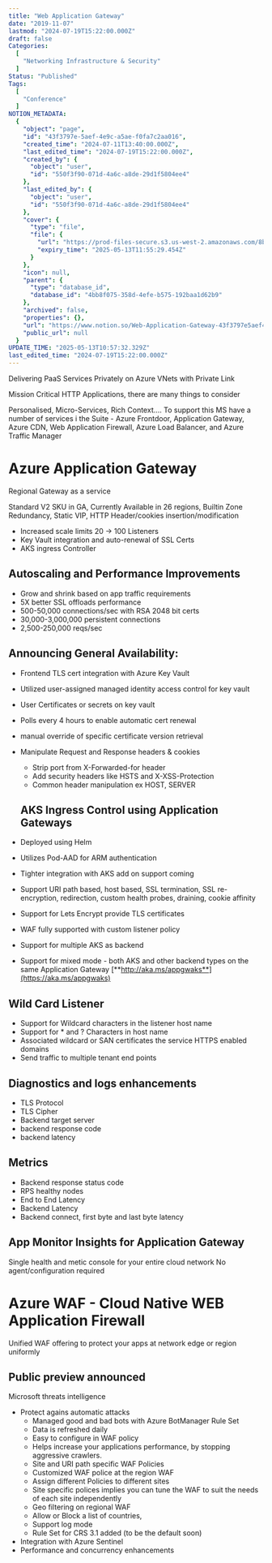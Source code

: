 ```yaml
---
title: "Web Application Gateway"
date: "2019-11-07"
lastmod: "2024-07-19T15:22:00.000Z"
draft: false
Categories:
  [
    "Networking Infrastructure & Security"
  ]
Status: "Published"
Tags:
  [
    "Conference"
  ]
NOTION_METADATA:
  {
    "object": "page",
    "id": "43f3797e-5aef-4e9c-a5ae-f0fa7c2aa016",
    "created_time": "2024-07-11T13:40:00.000Z",
    "last_edited_time": "2024-07-19T15:22:00.000Z",
    "created_by": {
      "object": "user",
      "id": "550f3f90-071d-4a6c-a8de-29d1f5804ee4"
    },
    "last_edited_by": {
      "object": "user",
      "id": "550f3f90-071d-4a6c-a8de-29d1f5804ee4"
    },
    "cover": {
      "type": "file",
      "file": {
        "url": "https://prod-files-secure.s3.us-west-2.amazonaws.com/8bc3c4f0-c291-4309-a955-a5876c66b3de/950e4e3c-9674-4ff8-834f-d7aa43a79c87/banner-ignite2019-waf.jpg?X-Amz-Algorithm=AWS4-HMAC-SHA256&X-Amz-Content-Sha256=UNSIGNED-PAYLOAD&X-Amz-Credential=ASIAZI2LB4667CIMMLBF%2F20250513%2Fus-west-2%2Fs3%2Faws4_request&X-Amz-Date=20250513T105529Z&X-Amz-Expires=3600&X-Amz-Security-Token=IQoJb3JpZ2luX2VjEEMaCXVzLXdlc3QtMiJHMEUCIDAhoFeXJzWz8tnlsVTyaIqX7mdJT7y5UGUSGvI%2FwrsMAiEAk%2BbgcbQSw9P0zf%2Bu4FQttnXJAqCHnQ6z1NcA2lW55nQqiAQI7P%2F%2F%2F%2F%2F%2F%2F%2F%2F%2FARAAGgw2Mzc0MjMxODM4MDUiDF5mjTOkoEMyXZEoPircA0p6jkPeeEOM8lL4QjEPUM4YE%2FV34NAcR5557QExZEu59IVCsXEJicVvCf3mMq0ThmcDY6bNR0tG2J9h0W2Gd9KFq7i%2BTb1qBDuroj9WDlwMKJGPf%2BLNR2aZoXKb6aT3XJjro2xDMMs%2FBVseJx5nRENoXCwpI0kuI%2FYlgNRDKs9bJ0rIq%2By4IFIr%2F4OikTgRp7IYVDfngpQurMLkVoWSzqSSczJsbU1hKKYkJKmTdxIKzrboczutmurHhM77ceeapXZ08Md0v%2BAnkCGWWwQ69KhMfhZ0ypnuJLzTYe8SpDXmO3T6sDhSiQeBGC0DcGkusUTUk9%2F0LB3PgJG28W2l9VQRtBhqbKk23nCobVg5253bI3%2FuYM5bHzUj2ArZAPqx65n2CbEag0gMPt6CjKckiCXo7i3AwkUu56Z9%2BdtWKtcN4CLVdJgZCtTw9FKjA4KNhuiwsCivYaSMYezlTIZzND84bLWnSYj8kdNCjzpMQ41SSBXIuFP4LrLYSGloF6kNTzGg0GTPMDPYroFRIeUjh9%2F4Af28L2sx9prPGcL5CI%2FTszGMGN9aS3lnPAUct0N3hEDfVbclYgNES4CdIyKAwrGskUCQDBbLPVo669kP9JLkX%2BrPZRgsQ%2FUvM5siML7BjMEGOqUBZ%2FFJFf0rhPoCdKoUfDO7%2BaQj3YXstNVqPKImka%2F8fLmpiVSVlSWnAEBj5rAzGAXg%2FLj5NOczeY3m6FdPxeH%2BxyLN3G7eMU978FOrDRVHglIgerfkcK9472j7KwY698bEucZL2q8vtNoraZfLYubNaZKbauMCYBJ8yvOqfX7PUtA6QAP3waFopooMyoBijuUfXLj4%2BmO%2F%2FbEPEF55MtcZVKkRpk3G&X-Amz-Signature=6804f1d55aa2856188d3b5ff1fb93bb218ddc5ab7bf4b8021c91ccf21ba48b64&X-Amz-SignedHeaders=host&x-id=GetObject",
        "expiry_time": "2025-05-13T11:55:29.454Z"
      }
    },
    "icon": null,
    "parent": {
      "type": "database_id",
      "database_id": "4bb8f075-358d-4efe-b575-192baa1d62b9"
    },
    "archived": false,
    "properties": {},
    "url": "https://www.notion.so/Web-Application-Gateway-43f3797e5aef4e9ca5aef0fa7c2aa016",
    "public_url": null
  }
UPDATE_TIME: "2025-05-13T10:57:32.329Z"
last_edited_time: "2024-07-19T15:22:00.000Z"
---
```


Delivering PaaS Services Privately on Azure VNets with Private Link

  Mission Critical HTTP Applications, there are many things to consider

Personalised, Micro-Services, Rich Context…. To support this MS have a number of services i the Suite - Azure Frontdoor, Application Gateway, Azure CDN, Web Application Firewall, Azure Load Balancer, and Azure Traffic Manager

# Azure Application Gateway

Regional Gateway as a service

  Standard V2 SKU in GA, Currently Available in 26 regions, Builtin Zone Redundancy, Static VIP, HTTP Header/cookies insertion/modification

* Increased scale limits 20 -> 100 Listeners
* Key Vault integration and auto-renewal of SSL Certs
* AKS ingress Controller
## Autoscaling and Performance Improvements

* Grow and shrink based on app traffic requirements
* 5X better SSL offloads performance
* 500-50,000 connections/sec with RSA 2048 bit certs
* 30,000-3,000,000 persistent connections
* 2,500-250,000 reqs/sec
## Announcing General Availability:

* Frontend TLS cert integration with Azure Key Vault
* Utilized user-assigned managed identity access control for key vault
* User Certificates or secrets on key vault
* Polls every 4 hours to enable automatic cert renewal
* manual override of specific certificate version retrieval
* Manipulate Request and Response headers & cookies
  * Strip port from X-Forwarded-for header
  * Add security headers like HSTS and X-XSS-Protection
  * Common header manipulation ex HOST, SERVER
  ## AKS Ingress Control using Application Gateways

* Deployed using Helm
* Utilizes Pod-AAD for ARM authentication
* Tighter integration with AKS add on support coming
* Support URI path based, host based, SSL termination, SSL re-encryption, redirection, custom health probes, draining, cookie affinity
* Support for Lets Encrypt provide TLS certificates
* WAF fully supported with custom listener policy
* Support for multiple AKS as backend
* Support for mixed mode - both AKS and other backend types on the same Application Gateway
[**http://aka.ms/appgwaks**](https://aka.ms/appgwaks)

## Wild Card Listener

* Support for Wildcard characters in the listener host name
* Support for * and ? Characters in host name
* Associated wildcard or SAN certificates the service HTTPS enabled domains
* Send traffic to multiple tenant end points
## Diagnostics and logs enhancements

* TLS Protocol
* TLS Cipher
* Backend target server
* backend response code
* backend latency
## Metrics

* Backend response status code
* RPS healthy nodes
* End to End Latency
* Backend Latency
* Backend connect, first byte and last byte latency
## App Monitor Insights for Application Gateway

Single health and metic console for your entire cloud network No agent/configuration required

# Azure WAF - Cloud Native WEB Application Firewall

Unified WAF offering to protect your apps at network edge or region uniformly

## Public preview announced

Microsoft threats intelligence

* Protect agains automatic attacks
  * Managed good and bad bots with Azure BotManager Rule Set
  * Data is refreshed daily
  * Easy to configure in WAF policy
  * Helps increase your applications performance, by stopping aggressive crawlers.
  * Site and URI path specific WAF Policies
  * Customized WAF police at the region WAF
  * Assign different Policies to different sites
  * Site specific polices implies you can tune the WAF to suit the needs of each site independently
  * Geo filtering on regional WAF
  * Allow or Block a list of countries,
  * Support log mode
  * Rule Set for CRS 3.1 added (to be the default soon)
* Integration with Azure Sentinel
* Performance and concurrency enhancements
